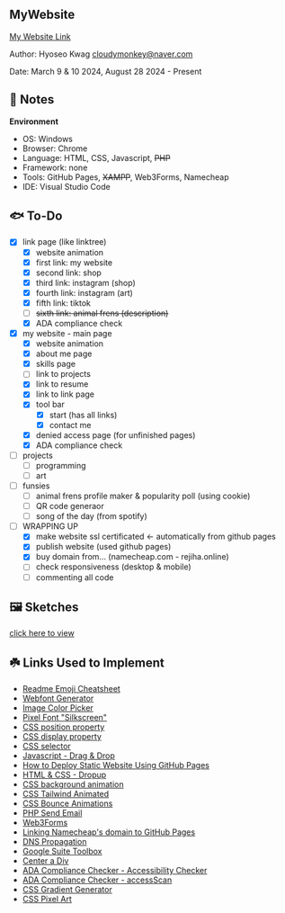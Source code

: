 MyWebsite
------------

[My Website Link](https://rejiha.online/)

Author: Hyoseo Kwag [cloudymonkey@naver.com](mailto:cloudymonkey@naver.com)

Date: March 9 & 10 2024, August 28 2024 - Present


## :rotating_light: Notes

**Environment**
* OS: Windows
* Browser: Chrome
* Language: HTML, CSS, Javascript, ~~PHP~~
* Framework: none
* Tools: GitHub Pages, ~~XAMPP~~, Web3Forms, Namecheap
* IDE: Visual Studio Code


## :fish: To-Do
- [x] link page (like linktree)
    - [x] website animation
    - [x] first link: my website
    - [x] second link: shop
    - [x] third link: instagram (shop)
    - [x] fourth link: instagram (art)
    - [x] fifth link: tiktok
    - [ ] ~~sixth link: animal frens (description)~~
    - [x] ADA compliance check
- [x] my website - main page
    - [x] website animation
    - [x] about me page
    - [x] skills page
    - [ ] link to projects
    - [x] link to resume
    - [x] link to link page
    - [x] tool bar
        - [x] start (has all links)
        - [x] contact me
    - [x] denied access page (for unfinished pages)
    - [x] ADA compliance check
- [ ] projects
    - [ ] programming
    - [ ] art
- [ ] funsies
    - [ ] animal frens profile maker & popularity poll (using cookie)
    - [ ] QR code generaor
    - [ ] song of the day (from spotify)
- [ ] WRAPPING UP
    - [x] make website ssl certificated <- automatically from github pages
    - [x] publish website (used github pages)
    - [x] buy domain from... (namecheap.com - rejiha.online)
    - [ ] check responsiveness (desktop & mobile)
    - [ ] commenting all code

## :framed_picture: Sketches
<!-- <details>
    <summary>main link page</summary>
    ![img1](https://github.com/REJIHA/MyWebsite/blob/0.1/public_html/resources/img/readme_img/main_link%20page%201.png?raw=true)
</details> -->
[click here to view](https://github.com/REJIHA/MyWebsite/tree/main/public_html/resources/img/readme_img)

## :shamrock: Links Used to Implement
* [Readme Emoji Cheatsheet](https://github.com/ikatyang/emoji-cheat-sheet/blob/master/README.md)
* [Webfont Generator](https://www.fontsquirrel.com/tools/webfont-generator)
* [Image Color Picker](https://imagecolorpicker.com/)
* [Pixel Font "Silkscreen"](https://www.dafont.com/silkscreen.font)
* [CSS position property](https://developer.mozilla.org/en-US/docs/Web/CSS/position)
* [CSS display property](https://developer.mozilla.org/en-US/docs/Web/CSS/display)
* [CSS selector](https://developer.mozilla.org/en-US/docs/Web/CSS/CSS_selectors)
* [Javascript - Drag & Drop](https://youtu.be/ymDjvycjgUM?si=UZUC14YY_Eu5hWJp)
* [How to Deploy Static Website Using GitHub Pages](https://medium.com/flycode/how-to-deploy-a-static-website-for-free-using-github-pages-8eddc194853b)
* [HTML & CSS - Dropup](https://www.w3schools.com/howto/howto_css_dropup.asp)
* [CSS background animation](https://www.sliderrevolution.com/resources/css-animated-background/)
* [CSS Tailwind Animated](https://www.tailwindcss-animated.com/configurator.html)
* [CSS Bounce Animations](https://codepen.io/nelledejones/pen/gOOPWrK)
* [PHP Send Email](https://mailtrap.io/blog/html-form-send-email/)
* [Web3Forms](https://web3forms.com/)
* [Linking Namecheap's domain to GitHub Pages](https://gist.github.com/plembo/84f80c920bb5ac6f19e53fe6f8db1ff7)
* [DNS Propagation](https://www.namecheap.com/support/knowledgebase/article.aspx/9622/10/dns-propagation-explained/)
* [Google Suite Toolbox](https://toolbox.googleapps.com/apps/dig/)
* [Center a Div](https://www.joshwcomeau.com/css/center-a-div/)
* [ADA Compliance Checker - Accessibility Checker](https://www.accessibilitychecker.org/)
* [ADA Compliance Checker - accessScan](https://accessibe.com/accessscan)
* [CSS Gradient Generator](https://cssgradient.io/)
* [CSS Pixel Art](https://css-tricks.com/fun-times-css-pixel-art/)

<!-- * Below are links I didn't end up using...
* [Let's Encrypt](https://letsencrypt.org/) free SSL site
* [Google Pages](https://cloud.google.com/storage/docs/hosting-static-website) free static web hosting from Google
* [AWS](https://aws.amazon.com/getting-started/hands-on/host-static-website/) free static web hosting from Amazon
-->